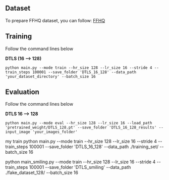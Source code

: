 ## Dataset
To prepare FFHQ dataset, you can follow: [FFHQ](https://github.com/NVlabs/ffhq-dataset)

## Training
Follow the command lines below

**DTLS (16 --> 128)**
```
python main.py --mode train --hr_size 128 --lr_size 16 --stride 4 --train_steps 100001 --save_folder 'DTLS_16_128' --data_path 'your_dataset_directory' --batch_size 16
```


## Evaluation

Follow the command lines below


**DTLS 16 --> 128**
```
python main.py --mode eval --hr_size 128 --lr_size 16 --load_path 'pretrained_weight/DTLS_128.pt' --save_folder 'DTLS_16_128_results' --input_image 'your_images_folder'
```

my train
python main.py --mode train --hr_size 128 --lr_size 16 --stride 4 --train_steps 100001 --save_folder 'DTLS_16_128' --data_path ./training_set/ --batch_size 16

python main_smiling.py --mode train --hr_size 128 --lr_size 16 --stride 4 --train_steps 100001 --save_folder 'DTLS_smiling' --data_path ./fake_dataset_128/ --batch_size 16